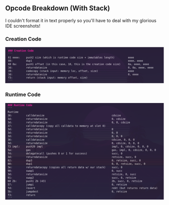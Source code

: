 
## Opcode Breakdown (With Stack)
I couldn't format it in text properly so you'll have to deal with my glorious IDE screenshots!

### Creation Code
![creation code with stack trace](/creationcode.png)

### Runtime Code
![runtime code with stack trace](/runtimecode.png)